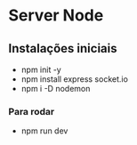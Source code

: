 # Server Node

## Instalações iniciais

- npm init -y
- npm install express socket.io
- npm i -D nodemon

### Para rodar

- npm run dev
